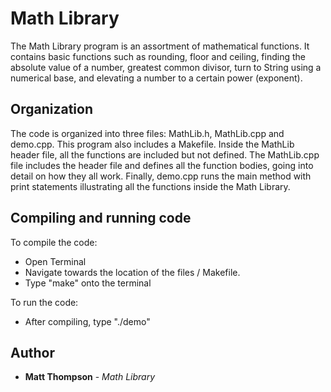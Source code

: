 # Math Library

The Math Library program is an assortment of mathematical functions. It contains basic functions such as rounding, floor and ceiling, finding the absolute value of a number, greatest common divisor, turn to String using a numerical base, and elevating a number to a certain power (exponent).

## Organization

The code is organized into three files: MathLib.h, MathLib.cpp and demo.cpp. This program also includes a Makefile. Inside the MathLib header file, all the functions are included but not defined. The MathLib.cpp file includes the header file and defines all the function bodies, going into detail on how they all work. Finally, demo.cpp runs the main method with print statements illustrating all the functions inside the Math Library.

## Compiling and running code

To compile the code:
- Open Terminal
- Navigate towards the location of the files / Makefile.
- Type "make" onto the terminal

To run the code:
- After compiling, type "./demo"

## Author

* **Matt Thompson** - *Math Library*